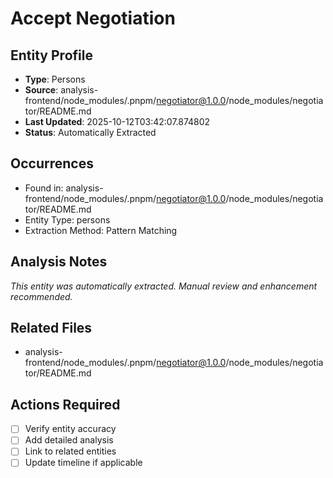 # Accept Negotiation

## Entity Profile
- **Type**: Persons
- **Source**: analysis-frontend/node_modules/.pnpm/negotiator@1.0.0/node_modules/negotiator/README.md
- **Last Updated**: 2025-10-12T03:42:07.874802
- **Status**: Automatically Extracted

## Occurrences
- Found in: analysis-frontend/node_modules/.pnpm/negotiator@1.0.0/node_modules/negotiator/README.md
- Entity Type: persons
- Extraction Method: Pattern Matching

## Analysis Notes
*This entity was automatically extracted. Manual review and enhancement recommended.*

## Related Files
- analysis-frontend/node_modules/.pnpm/negotiator@1.0.0/node_modules/negotiator/README.md

## Actions Required
- [ ] Verify entity accuracy
- [ ] Add detailed analysis
- [ ] Link to related entities
- [ ] Update timeline if applicable
